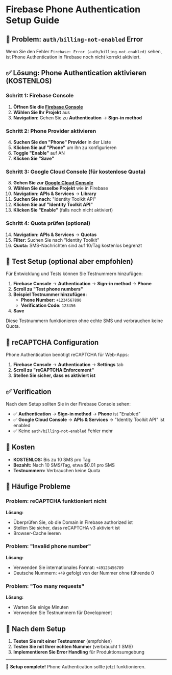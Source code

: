 # Firebase Phone Authentication Setup Guide

## 🚫 Problem: `auth/billing-not-enabled` Error

Wenn Sie den Fehler `Firebase: Error (auth/billing-not-enabled)` sehen, ist Phone Authentication in Firebase noch nicht korrekt aktiviert.

## ✅ Lösung: Phone Authentication aktivieren (KOSTENLOS)

### Schritt 1: Firebase Console
1. **Öffnen Sie die [Firebase Console](https://console.firebase.google.com/)**
2. **Wählen Sie Ihr Projekt** aus
3. **Navigation:** Gehen Sie zu **Authentication** → **Sign-in method**

### Schritt 2: Phone Provider aktivieren
4. **Suchen Sie den "Phone" Provider** in der Liste
5. **Klicken Sie auf "Phone"** um ihn zu konfigurieren
6. **Toggle "Enable"** auf AN
7. **Klicken Sie "Save"**

### Schritt 3: Google Cloud Console (für kostenlose Quota)
8. **Gehen Sie zur [Google Cloud Console](https://console.cloud.google.com/)**
9. **Wählen Sie dasselbe Projekt** wie in Firebase
10. **Navigation:** **APIs & Services** → **Library**
11. **Suchen Sie nach:** "Identity Toolkit API"
12. **Klicken Sie auf "Identity Toolkit API"**
13. **Klicken Sie "Enable"** (falls noch nicht aktiviert)

### Schritt 4: Quota prüfen (optional)
14. **Navigation:** **APIs & Services** → **Quotas**
15. **Filter:** Suchen Sie nach "Identity Toolkit"
16. **Quota:** SMS-Nachrichten sind auf 10/Tag kostenlos begrenzt

## 🧪 Test Setup (optional aber empfohlen)

Für Entwicklung und Tests können Sie Testnummern hinzufügen:

1. **Firebase Console** → **Authentication** → **Sign-in method** → **Phone**
2. **Scroll zu "Test phone numbers"**
3. **Beispiel Testnummer hinzufügen:**
   - **Phone Number:** `+1234567890`
   - **Verification Code:** `123456`
4. **Save**

Diese Testnummern funktionieren ohne echte SMS und verbrauchen keine Quota.

## 🔧 reCAPTCHA Configuration

Phone Authentication benötigt reCAPTCHA für Web-Apps:

1. **Firebase Console** → **Authentication** → **Settings** tab
2. **Scroll zu "reCAPTCHA Enforcement"**
3. **Stellen Sie sicher, dass es aktiviert ist**

## ✅ Verification

Nach dem Setup sollten Sie in der Firebase Console sehen:

- ✅ **Authentication** → **Sign-in method** → **Phone** ist "Enabled"
- ✅ **Google Cloud Console** → **APIs & Services** → "Identity Toolkit API" ist enabled
- ✅ Keine `auth/billing-not-enabled` Fehler mehr

## 📱 Kosten

- **KOSTENLOS:** Bis zu 10 SMS pro Tag
- **Bezahlt:** Nach 10 SMS/Tag, etwa $0.01 pro SMS
- **Testnummern:** Verbrauchen keine Quota

## 🐛 Häufige Probleme

### Problem: reCAPTCHA funktioniert nicht
**Lösung:** 
- Überprüfen Sie, ob die Domain in Firebase authorized ist
- Stellen Sie sicher, dass reCAPTCHA v3 aktiviert ist
- Browser-Cache leeren

### Problem: "Invalid phone number"
**Lösung:**
- Verwenden Sie internationales Format: `+49123456789`
- Deutsche Nummern: `+49` gefolgt von der Nummer ohne führende 0

### Problem: "Too many requests"
**Lösung:**
- Warten Sie einige Minuten
- Verwenden Sie Testnummern für Development

## 🚀 Nach dem Setup

1. **Testen Sie mit einer Testnummer** (empfohlen)
2. **Testen Sie mit Ihrer echten Nummer** (verbraucht 1 SMS)
3. **Implementieren Sie Error Handling** für Produktionsumgebung

---

🎉 **Setup complete!** Phone Authentication sollte jetzt funktionieren.
